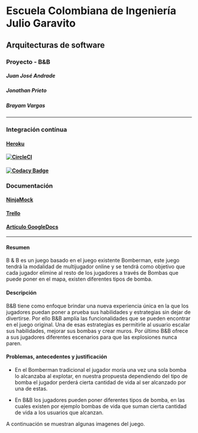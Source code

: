 # Escuela Colombiana de Ingeniería Julio Garavito
## Arquitecturas de software
### Proyecto - B&B
##### Juan José Andrade
##### Jonathan Prieto
##### Brayam Vargas
---
### Integración contínua
#### [Heroku](https://bandboom.herokuapp.com)
#### [![CircleCI](https://circleci.com/gh/ARSW-Brain-Boom/Brain-Boom.svg?style=svg)](https://circleci.com/gh/ARSW-Brain-Boom/Brain-Boom)
#### [![Codacy Badge](https://api.codacy.com/project/badge/Grade/138cff236c5e4d91abd576cf58c46835)](https://www.codacy.com/app/Jonnhi09/Brain-Boom?utm_source=github.com&amp;utm_medium=referral&amp;utm_content=ARSW-Brain-Boom/Brain-Boom&amp;utm_campaign=Badge_Grade)
### Documentación
#### [NinjaMock](https://ninjamock.com/s/8VCTBTx)
#### [Trello](https://trello.com/b/lJxGN0nn/arsw-2018-2-proyecto)
#### [Artículo GoogleDocs](https://docs.google.com/document/d/1KHtrxwqsLUhL9KiGYrtkvV09Gr24NRvJLHIhWM0eig8/edit?usp=sharing)
---
#### Resumen
B & B es un juego basado en el juego existente Bomberman, este juego tendrá la modalidad de multijugador online y se tendrá como objetivo que cada jugador elimine al resto de los jugadores a través de Bombas que puede poner en el mapa, existen diferentes tipos de bomba.

#### Descripción
B&B tiene como enfoque brindar una nueva experiencia única en la que los jugadores puedan poner a prueba sus habilidades y estrategias sin dejar de divertirse. Por ello B&B amplía las funcionalidades que se pueden encontrar en el juego original. Una de esas estrategias es permitirle al usuario escalar sus habilidades, mejorar sus bombas y crear muros. Por último B&B ofrece a sus jugadores diferentes escenarios para que las explosiones nunca paren.

#### Problemas, antecedentes y justificación
- En el Bomberman tradicional el jugador moría una vez una sola bomba lo alcanzaba al explotar, en nuestra propuesta dependiendo del tipo de bomba el jugador perderá cierta cantidad de vida al ser alcanzado por una de estas.

- En B&B los jugadores pueden poner diferentes tipos de bomba, en las cuales existen por ejemplo bombas de vida que suman cierta cantidad de vida a los usuarios que alcanzan.

A continuación se muestran algunas imagenes del juego.
